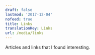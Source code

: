 ```yaml
---
draft: false
lastmod: '2017-12-04'
nofeed: true
title: Links
translationKey: Links
url: /media/links
---
```


Articles and links that I found interesting.